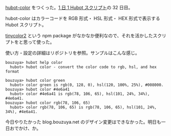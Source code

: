 [hubot-color][gh:bouzuya/hubot-color] をつくった。[1 日 1 Hubot スクリプト][hubot-script-per-day]の 32 日目。

hubot-color はカラーコードを RGB 形式・ HSL 形式・ HEX 形式で表示する Hubot スクリプト。

[tinycolor2][gh:bgrins/TinyColor] という npm package がなかなか便利なので、それを活かしたスクリプトをと思って使った。

使い方・設定の詳細はリポジトリを参照。サンプルはこんな感じ。

    bouzuya> hubot help color
      hubot> hubot color - convert the color code to rgb, hsl, and hex format

    bouzuya> hubot color green
      hubot> color green is rgb(0, 128, 0), hsl(120, 100%, 25%), #008000.
    bouzuya> hubot color #4e6a41
      hubot> color #4e6a41 is rgb(78, 106, 65), hsl(101, 24%, 34%), #4e6a41.
    bouzuya> hubot color rgb(78, 106, 65)
      hubot> color rgb(78, 106, 65) is rgb(78, 106, 65), hsl(101, 24%, 34%), #4e6a41.

今日やりたかった blog.bouzuya.net のデザイン変更はできなかった。明日も一日おでかけ、か。

[gh:bouzuya/hubot-color]: https://github.com/bouzuya/hubot-color
[gh:bgrins/TinyColor]: https://github.com/bgrins/TinyColor
[hubot-script-per-day]: https://blog.bouzuya.net/posts?tags=hubot-script-per-day
